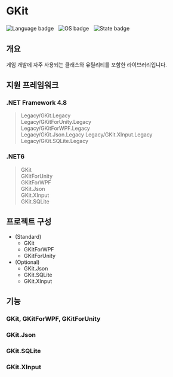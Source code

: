 # GKit
![Language badge](https://i.imgur.com/LUHwEU7.png)ㅤ![OS badge](https://i.imgur.com/MbF1zsp.png)ㅤ![State badge](https://i.imgur.com/G4YiiaG.png)


## 개요
게임 개발에 자주 사용되는 클래스와 유틸리티를 포함한 라이브러리입니다.

## 지원 프레임워크
### .NET Framework 4.8
> Legacy/GKit.Legacy  
> Legacy/GKitForUnity.Legacy  
> Legacy/GKitForWPF.Legacy  
> Legacy/GKit.Json.Legacy
> Legacy/GKit.XInput.Legacy  
> Legacy/GKit.SQLite.Legacy  

### .NET6
> GKit  
> GKitForUnity  
> GKitForWPF  
> GKit.Json  
> GKit.XInput  
> GKit.SQLite  

## 프로젝트 구성
- (Standard)
  - GKit
  - GKitForWPF
  - GKitForUnity
- (Optional)
  - GKit.Json
  - GKit.SQLite
  - GKit.XInput
  
## 기능
### GKit, GKitForWPF, GKitForUnity

### GKit.Json

### GKit.SQLite

### GKit.XInput
